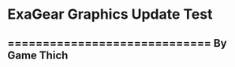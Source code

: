 # ExaGear Graphics Update Test
=============================
By Game Thich
-----------------------------
